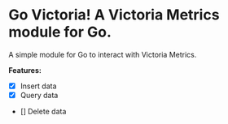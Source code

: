 # Go Victoria! A Victoria Metrics module for Go.
A simple module for Go to interact with Victoria Metrics.

**Features:**
- [x] Insert data
- [x] Query data
- [] Delete data
